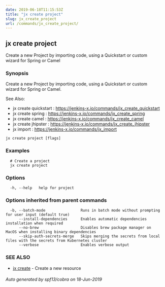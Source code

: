 ```yaml
---
date: 2019-06-18T11:15:53Z
title: "jx create project"
slug: jx_create_project
url: /commands/jx_create_project/
---
```

## jx create project

Create a new Project by importing code, using a Quickstart or custom wizard for Spring or Camel

### Synopsis

Create a new Project by importing code, using a Quickstart or custom wizard for Spring or Camel.
  
See Also: 

  * jx create quickstart : https://jenkins-x.io/commands/jx_create_quickstart  
  * jx create spring : https://jenkins-x.io/commands/jx_create_spring  
  * jx create camel : https://jenkins-x.io/commands/jx_create_camel  
  * jx create jhipster : https://jenkins-x.io/commands/jx_create_jhipster  
  * jx import : https://jenkins-x.io/commands/jx_import

```
jx create project [flags]
```

### Examples

```
  # Create a project
  jx create project
```

### Options

```
  -h, --help   help for project
```

### Options inherited from parent commands

```
  -b, --batch-mode                Runs in batch mode without prompting for user input (default true)
      --install-dependencies      Enables automatic dependencies installation when required
      --no-brew                   Disables brew package manager on MacOS when installing binary dependencies
      --skip-auth-secrets-merge   Skips merging the secrets from local files with the secrets from Kubernetes cluster
      --verbose                   Enables verbose output
```

### SEE ALSO

* [jx create](/commands/jx_create/)	 - Create a new resource

###### Auto generated by spf13/cobra on 18-Jun-2019
